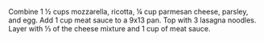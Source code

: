 Combine 1 ½ cups mozzarella, ricotta, ¼ cup parmesan cheese, parsley, and egg. Add 1 cup meat sauce to a 9x13 pan. Top with 3 lasagna noodles. Layer with ⅓ of the cheese mixture and 1 cup of meat sauce.
